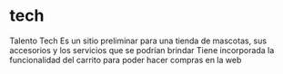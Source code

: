 # tech
Talento Tech
Es un sitio preliminar para una tienda de mascotas, sus accesorios y los servicios que se podrían brindar
Tiene incorporada la funcionalidad del carrito para poder hacer compras en la web

